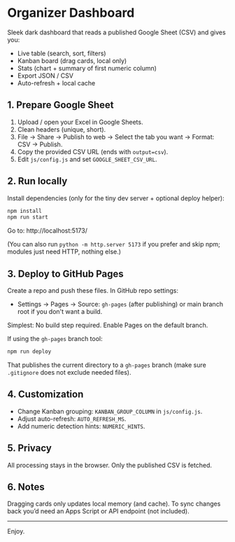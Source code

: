 # Organizer Dashboard

Sleek dark dashboard that reads a published Google Sheet (CSV) and gives you:
- Live table (search, sort, filters)
- Kanban board (drag cards, local only)
- Stats (chart + summary of first numeric column)
- Export JSON / CSV
- Auto-refresh + local cache

## 1. Prepare Google Sheet
1. Upload / open your Excel in Google Sheets.
2. Clean headers (unique, short).
3. File → Share → Publish to web → Select the tab you want → Format: CSV → Publish.
4. Copy the provided CSV URL (ends with `output=csv`).
5. Edit `js/config.js` and set `GOOGLE_SHEET_CSV_URL`.

## 2. Run locally
Install dependencies (only for the tiny dev server + optional deploy helper):
```bash
npm install
npm run start
```
Go to: http://localhost:5173/

(You can also run `python -m http.server 5173` if you prefer and skip npm; modules just need HTTP, nothing else.)

## 3. Deploy to GitHub Pages
Create a repo and push these files. In GitHub repo settings:
- Settings → Pages → Source: `gh-pages` (after publishing) or main branch root if you don't want a build.

Simplest: No build step required. Enable Pages on the default branch.

If using the `gh-pages` branch tool:
```bash
npm run deploy
```
That publishes the current directory to a `gh-pages` branch (make sure `.gitignore` does not exclude needed files).

## 4. Customization
- Change Kanban grouping: `KANBAN_GROUP_COLUMN` in `js/config.js`.
- Adjust auto-refresh: `AUTO_REFRESH_MS`.
- Add numeric detection hints: `NUMERIC_HINTS`.

## 5. Privacy
All processing stays in the browser. Only the published CSV is fetched.

## 6. Notes
Dragging cards only updates local memory (and cache). To sync changes back you’d need an Apps Script or API endpoint (not included).

---
Enjoy.
